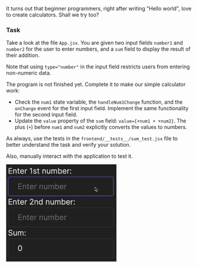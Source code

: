 It turns out that beginner programmers, right after writing "Hello world", love to create calculators. Shall we try too?

### Task
Take a look at the file `App.jsx`.
You are given two input fields `number1` and `number2` for the user to enter numbers, 
and a `sum` field to display the result of their addition.

<div class="hint" title="type=&quot;number&quot;">

Note that using `type="number"` in the input field restricts users from entering non-numeric data.
</div>

The program is not finished yet. Complete it to make our simple calculator work:
- Check the `num1` state variable, the `handleNum1Change` function, and the `onChange` event for the first input field. 
  Implement the same functionality for the second input field.
- Update the `value` property of the `sum` field: `value={+num1 + +num2}`. The plus (`+`) before `num1` and `num2` explicitly converts the values to numbers.

As always, use the tests in the `frontend/__tests__/sum_test.jsx` file to better understand the task and verify your solution.

Also, manually interact with the application to test it.

<div style="text-align: center; width:60%; max-width: 300px;">
<img src="images/sum.gif">
</div>

